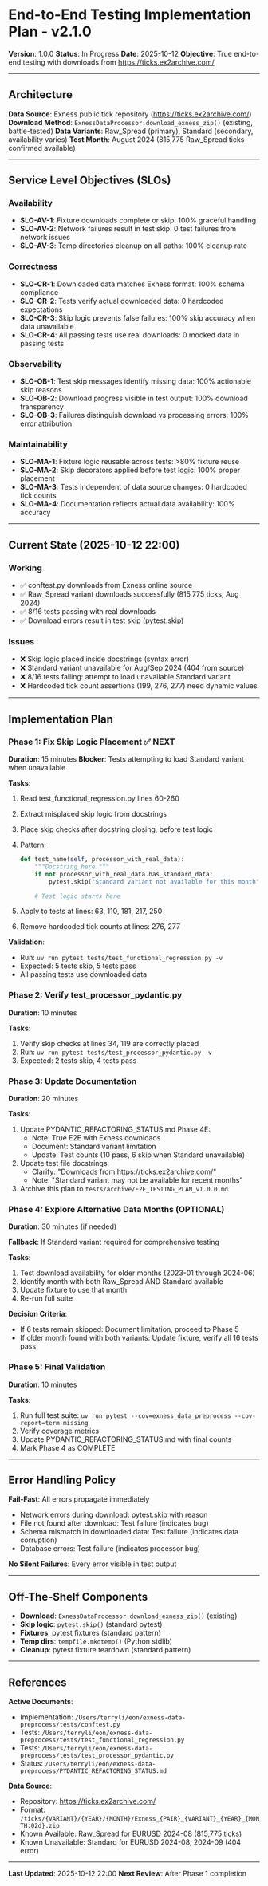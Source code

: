 # End-to-End Testing Implementation Plan - v2.1.0

**Version**: 1.0.0
**Status**: In Progress
**Date**: 2025-10-12
**Objective**: True end-to-end testing with downloads from https://ticks.ex2archive.com/

---

## Architecture

**Data Source**: Exness public tick repository (https://ticks.ex2archive.com/)
**Download Method**: `ExnessDataProcessor.download_exness_zip()` (existing, battle-tested)
**Data Variants**: Raw_Spread (primary), Standard (secondary, availability varies)
**Test Month**: August 2024 (815,775 Raw_Spread ticks confirmed available)

---

## Service Level Objectives (SLOs)

### Availability

- **SLO-AV-1**: Fixture downloads complete or skip: 100% graceful handling
- **SLO-AV-2**: Network failures result in test skip: 0 test failures from network issues
- **SLO-AV-3**: Temp directories cleanup on all paths: 100% cleanup rate

### Correctness

- **SLO-CR-1**: Downloaded data matches Exness format: 100% schema compliance
- **SLO-CR-2**: Tests verify actual downloaded data: 0 hardcoded expectations
- **SLO-CR-3**: Skip logic prevents false failures: 100% skip accuracy when data unavailable
- **SLO-CR-4**: All passing tests use real downloads: 0 mocked data in passing tests

### Observability

- **SLO-OB-1**: Test skip messages identify missing data: 100% actionable skip reasons
- **SLO-OB-2**: Download progress visible in test output: 100% download transparency
- **SLO-OB-3**: Failures distinguish download vs processing errors: 100% error attribution

### Maintainability

- **SLO-MA-1**: Fixture logic reusable across tests: >80% fixture reuse
- **SLO-MA-2**: Skip decorators applied before test logic: 100% proper placement
- **SLO-MA-3**: Tests independent of data source changes: 0 hardcoded tick counts
- **SLO-MA-4**: Documentation reflects actual data availability: 100% accuracy

---

## Current State (2025-10-12 22:00)

### Working

- ✅ conftest.py downloads from Exness online source
- ✅ Raw_Spread variant downloads successfully (815,775 ticks, Aug 2024)
- ✅ 8/16 tests passing with real downloads
- ✅ Download errors result in test skip (pytest.skip)

### Issues

- ❌ Skip logic placed inside docstrings (syntax error)
- ❌ Standard variant unavailable for Aug/Sep 2024 (404 from source)
- ❌ 8/16 tests failing: attempt to load unavailable Standard variant
- ❌ Hardcoded tick count assertions (199, 276, 277) need dynamic values

---

## Implementation Plan

### Phase 1: Fix Skip Logic Placement ✅ NEXT

**Duration**: 15 minutes
**Blocker**: Tests attempting to load Standard variant when unavailable

**Tasks**:

1. Read test_functional_regression.py lines 60-260
2. Extract misplaced skip logic from docstrings
3. Place skip checks after docstring closing, before test logic
4. Pattern:

   ```python
   def test_name(self, processor_with_real_data):
       """Docstring here."""
       if not processor_with_real_data.has_standard_data:
           pytest.skip("Standard variant not available for this month")

       # Test logic starts here
   ```

5. Apply to tests at lines: 63, 110, 181, 217, 250
6. Remove hardcoded tick counts at lines: 276, 277

**Validation**:

- Run: `uv run pytest tests/test_functional_regression.py -v`
- Expected: 5 tests skip, 5 tests pass
- All passing tests use downloaded data

### Phase 2: Verify test_processor_pydantic.py

**Duration**: 10 minutes

**Tasks**:

1. Verify skip checks at lines 34, 119 are correctly placed
2. Run: `uv run pytest tests/test_processor_pydantic.py -v`
3. Expected: 2 tests skip, 4 tests pass

### Phase 3: Update Documentation

**Duration**: 20 minutes

**Tasks**:

1. Update PYDANTIC_REFACTORING_STATUS.md Phase 4E:
   - Note: True E2E with Exness downloads
   - Document: Standard variant limitation
   - Update: Test counts (10 pass, 6 skip when Standard unavailable)
2. Update test file docstrings:
   - Clarify: "Downloads from https://ticks.ex2archive.com/"
   - Note: "Standard variant may not be available for recent months"
3. Archive this plan to `tests/archive/E2E_TESTING_PLAN_v1.0.0.md`

### Phase 4: Explore Alternative Data Months (OPTIONAL)

**Duration**: 30 minutes (if needed)

**Fallback**: If Standard variant required for comprehensive testing

**Tasks**:

1. Test download availability for older months (2023-01 through 2024-06)
2. Identify month with both Raw_Spread AND Standard available
3. Update fixture to use that month
4. Re-run full suite

**Decision Criteria**:

- If 6 tests remain skipped: Document limitation, proceed to Phase 5
- If older month found with both variants: Update fixture, verify all 16 tests pass

### Phase 5: Final Validation

**Duration**: 10 minutes

**Tasks**:

1. Run full test suite: `uv run pytest --cov=exness_data_preprocess --cov-report=term-missing`
2. Verify coverage metrics
3. Update PYDANTIC_REFACTORING_STATUS.md with final counts
4. Mark Phase 4 as COMPLETE

---

## Error Handling Policy

**Fail-Fast**: All errors propagate immediately

- Network errors during download: pytest.skip with reason
- File not found after download: Test failure (indicates bug)
- Schema mismatch in downloaded data: Test failure (indicates data corruption)
- Database errors: Test failure (indicates processor bug)

**No Silent Failures**: Every error visible in test output

---

## Off-The-Shelf Components

- **Download**: `ExnessDataProcessor.download_exness_zip()` (existing)
- **Skip logic**: `pytest.skip()` (standard pytest)
- **Fixtures**: pytest fixtures (standard pattern)
- **Temp dirs**: `tempfile.mkdtemp()` (Python stdlib)
- **Cleanup**: pytest fixture teardown (standard pattern)

---

## References

**Active Documents**:

- Implementation: `/Users/terryli/eon/exness-data-preprocess/tests/conftest.py`
- Tests: `/Users/terryli/eon/exness-data-preprocess/tests/test_functional_regression.py`
- Tests: `/Users/terryli/eon/exness-data-preprocess/tests/test_processor_pydantic.py`
- Status: `/Users/terryli/eon/exness-data-preprocess/PYDANTIC_REFACTORING_STATUS.md`

**Data Source**:

- Repository: https://ticks.ex2archive.com/
- Format: `/ticks/{VARIANT}/{YEAR}/{MONTH}/Exness_{PAIR}_{VARIANT}_{YEAR}_{MONTH:02d}.zip`
- Known Available: Raw_Spread for EURUSD 2024-08 (815,775 ticks)
- Known Unavailable: Standard for EURUSD 2024-08, 2024-09 (404 error)

---

**Last Updated**: 2025-10-12 22:00
**Next Review**: After Phase 1 completion
